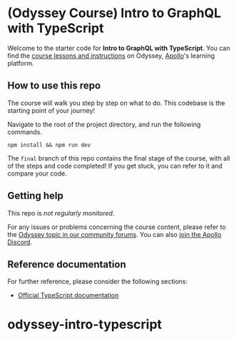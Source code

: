 # (Odyssey Course) Intro to GraphQL with TypeScript

Welcome to the starter code for **Intro to GraphQL with TypeScript**. You can find the [course lessons and instructions](https://apollographql.com/tutorials/intro-typescript) on Odyssey, [Apollo](https://apollographql.com)'s learning platform.

## How to use this repo

The course will walk you step by step on what to do. This codebase is the starting point of your journey!

Navigate to the root of the project directory, and run the following commands.

```
npm install && npm run dev
```

The `final` branch of this repo contains the final stage of the course, with all of the steps and code completed! If you get stuck, you can refer to it and compare your code.

## Getting help

This repo is _not regularly monitored_.

For any issues or problems concerning the course content, please refer to the [Odyssey topic in our community forums](https://community.apollographql.com/tags/c/help/6/odyssey). You can also [join the Apollo Discord](https://discord.gg/graphos).


## Reference documentation

For further reference, please consider the following sections:

* [Official TypeScript documentation](https://www.typescriptlang.org/docs/)
# odyssey-intro-typescript

